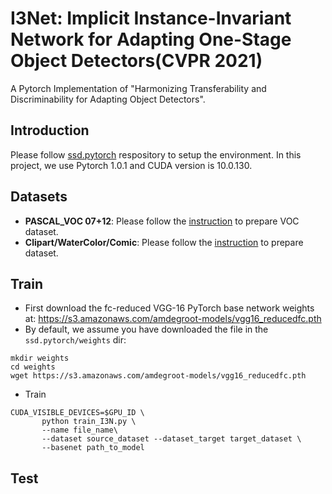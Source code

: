 # I3Net: Implicit Instance-Invariant Network for Adapting One-Stage Object Detectors(CVPR 2021)
A Pytorch Implementation of "Harmonizing Transferability and Discriminability for Adapting Object Detectors".

## Introduction
Please follow [ssd.pytorch](https://github.com/amdegroot/ssd.pytorch) respository to setup the environment. In this project, we use Pytorch 1.0.1 and CUDA version is 10.0.130.

## Datasets
* **PASCAL_VOC 07+12**: Please follow the [instruction](https://github.com/rbgirshick/py-faster-rcnn#beyond-the-demo-installation-for-training-and-testing-models) to prepare VOC dataset.
* **Clipart/WaterColor/Comic**: Please follow the [instruction](https://github.com/naoto0804/cross-domain-detection/tree/master/datasets) to prepare dataset.

## Train
* First download the fc-reduced VGG-16 PyTorch base network weights at: https://s3.amazonaws.com/amdegroot-models/vgg16_reducedfc.pth
* By default, we assume you have downloaded the file in the `ssd.pytorch/weights` dir:
```
mkdir weights
cd weights
wget https://s3.amazonaws.com/amdegroot-models/vgg16_reducedfc.pth
```
* Train
```
CUDA_VISIBLE_DEVICES=$GPU_ID \
       python train_I3N.py \
       --name file_name\
       --dataset source_dataset --dataset_target target_dataset \
       --basenet path_to_model
```
## Test
